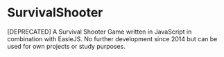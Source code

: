 # SurvivalShooter
[DEPRECATED] A Survival Shooter Game written in JavaScript in combination with EasleJS. No further development since 2014 but can be used for own projects or study purposes.
